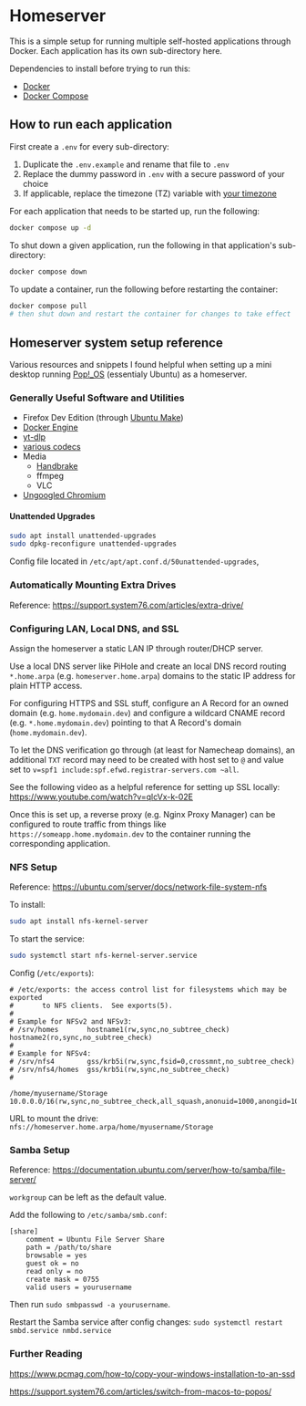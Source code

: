 # Homeserver

This is a simple setup for running multiple self-hosted applications through Docker. Each application has its own sub-directory here.

Dependencies to install before trying to run this:

- [Docker](https://docs.docker.com/engine/install/)
- [Docker Compose](https://docs.docker.com/compose/install/)

## How to run each application

First create a `.env` for every sub-directory:

1. Duplicate the `.env.example` and rename that file to `.env`
2. Replace the dummy password in `.env` with a secure password of your choice
3. If applicable, replace the timezone (TZ) variable with [your timezone](https://en.wikipedia.org/wiki/List_of_tz_database_time_zones)

For each application that needs to be started up, run the following:

```bash
docker compose up -d
```

To shut down a given application, run the following in that application's sub-directory:

```bash
docker compose down
```

To update a container, run the following before restarting the container:

```bash
docker compose pull
# then shut down and restart the container for changes to take effect
```

## Homeserver system setup reference

Various resources and snippets I found helpful when setting up a mini desktop running [Pop!\_OS](https://system76.com/pop/) (essentialy Ubuntu) as a homeserver.

### Generally Useful Software and Utilities

- Firefox Dev Edition (through [Ubuntu Make](https://wiki.ubuntu.com/ubuntu-make))
- [Docker Engine](https://docs.docker.com/engine/install/ubuntu/)
- [yt-dlp](https://github.com/yt-dlp/yt-dlp)
- [various codecs](https://support.system76.com/articles/codecs/)
- Media
  - [Handbrake](https://handbrake.fr/)
  - ffmpeg
  - VLC
- [Ungoogled Chromium](https://github.com/ungoogled-software/ungoogled-chromium)

#### Unattended Upgrades

```sh
sudo apt install unattended-upgrades
sudo dpkg-reconfigure unattended-upgrades
```

Config file located in `/etc/apt/apt.conf.d/50unattended-upgrades`,

### Automatically Mounting Extra Drives

Reference: https://support.system76.com/articles/extra-drive/

### Configuring LAN, Local DNS, and SSL

Assign the homeserver a static LAN IP through router/DHCP server.

Use a local DNS server like PiHole and create an local DNS record routing `*.home.arpa` (e.g. `homeserver.home.arpa`) domains to the static IP address for plain HTTP access.

For configuring HTTPS and SSL stuff, configure an A Record for an owned domain (e.g. `home.mydomain.dev`) and configure a wildcard CNAME record (e.g. `*.home.mydomain.dev`) pointing to that A Record's domain (`home.mydomain.dev`).

To let the DNS verification go through (at least for Namecheap domains), an additional `TXT` record may need to be created with host set to `@` and value set to `v=spf1 include:spf.efwd.registrar-servers.com ~all`.

See the following video as a helpful reference for setting up SSL locally: https://www.youtube.com/watch?v=qlcVx-k-02E

Once this is set up, a reverse proxy (e.g. Nginx Proxy Manager) can be configured to route traffic from things like `https://someapp.home.mydomain.dev` to the container running the corresponding application.

### NFS Setup

Reference: https://ubuntu.com/server/docs/network-file-system-nfs

To install:

```sh
sudo apt install nfs-kernel-server
```

To start the service:

```sh
sudo systemctl start nfs-kernel-server.service
```

Config (`/etc/exports`):

```
# /etc/exports: the access control list for filesystems which may be exported
#		to NFS clients.  See exports(5).
#
# Example for NFSv2 and NFSv3:
# /srv/homes       hostname1(rw,sync,no_subtree_check) hostname2(ro,sync,no_subtree_check)
#
# Example for NFSv4:
# /srv/nfs4        gss/krb5i(rw,sync,fsid=0,crossmnt,no_subtree_check)
# /srv/nfs4/homes  gss/krb5i(rw,sync,no_subtree_check)
#

/home/myusername/Storage 10.0.0.0/16(rw,sync,no_subtree_check,all_squash,anonuid=1000,anongid=1000,insecure)
```

URL to mount the drive: `nfs://homeserver.home.arpa/home/myusername/Storage`

### Samba Setup

Reference: https://documentation.ubuntu.com/server/how-to/samba/file-server/

`workgroup` can be left as the default value.

Add the following to `/etc/samba/smb.conf`:

```
[share]
    comment = Ubuntu File Server Share
    path = /path/to/share
    browsable = yes
    guest ok = no
    read only = no
    create mask = 0755
    valid users = yourusername
```

Then run `sudo smbpasswd -a yourusername`.

Restart the Samba service after config changes: `sudo systemctl restart smbd.service nmbd.service`

### Further Reading

https://www.pcmag.com/how-to/copy-your-windows-installation-to-an-ssd

https://support.system76.com/articles/switch-from-macos-to-popos/
